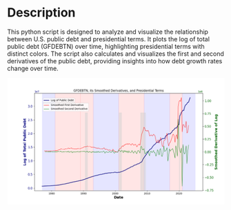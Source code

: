 # Description

This python script is designed to analyze and visualize the relationship between U.S. public debt and presidential terms. It plots the log of total public debt (GFDEBTN) over time, highlighting presidential terms with distinct colors. The script also calculates and visualizes the first and second derivatives of the public debt, providing insights into how debt growth rates change over time. 


![Plot of GFDBETN](Fig.png)

